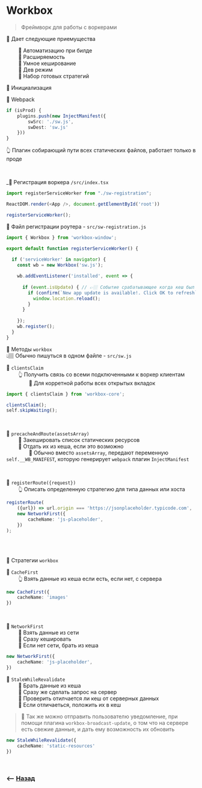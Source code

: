 # Workbox
> Фреймворк для работы с воркерами 

🔹 Дает следующие приемущества

&emsp;&emsp; 🎯 Автоматизацию при билде  
&emsp;&emsp; 🎯 Расширяемость  
&emsp;&emsp; 🎯 Умное кеширование  
&emsp;&emsp; 🎯 Дев режим  
&emsp;&emsp; 🎯 Набор готовых стратегий

💠 Инициализация

🔹 Webpack
```typescript jsx
if (isProd) {
	plugins.push(new InjectManifest({
		swSrc: './sw.js',
		swDest: 'sw.js'
	}))
}
```
👆 Плагин собирающий пути всех статических файлов, работает только в проде

<br>

_🔹 Регистрация воркера `/src/index.tsx`
```typescript jsx
import registerServiceWorker from "./sw-registration";

ReactDOM.render(<App />, document.getElementById('root'))

registerServiceWorker();
```

🔹 Файл регистрации роутера - `src/sw-registration.js`
```typescript jsx
import { Workbox } from 'workbox-window';

export default function registerServiceWorker() {
    
  if ('serviceWorker' in navigator) {
    const wb = new Workbox('sw.js');

    wb.addEventListener('installed', event => {
      
      if (event.isUpdate) { // 👉🏼 Событие срабатывающее когда кеш был изменен
        if (confirm(`New app update is available!. Click OK to refresh`)) {
          window.location.reload();
        }
      }
      
    });
    wb.register();
  }
}
```

💠 Методы `workbox`       
👆🏽 Обычно пишуться в одном файле - `src/sw.js`

🔹 `clientsClaim`    
&emsp;&emsp; 👆 Получить связь со всеми подключенными к воркер клиентам  
&emsp;&emsp;&emsp;&emsp; 📗 Для корретной работы всех открытых вкладок

```typescript jsx
import { clientsClaim } from 'workbox-core';

clientsClaim();
self.skipWaiting();
```

<br>

🔹 `precacheAndRoute(assetsArray)`  
&emsp;&emsp; 🎯 Закешировать список статических ресурсов  
&emsp;&emsp; 🎯 Отдать их из кеша, если это возможно    
&emsp;&emsp;&emsp;&emsp; 📗 Обычно вместо `assetsArray`, передают переменную `self.__WB_MANIFEST`, которую генерирует `webpack` плагин `InjectManifest`

<br>

🔹 `registerRoute({request})`   
&emsp;&emsp; 👆 Описать определенную стратегию для типа данных или хоста
```typescript jsx
registerRoute(
    ({url}) => url.origin === 'https://jsonplaceholder.typicode.com',
    new NetworkFirst({
        cacheName: 'js-placeholder',
    })
);
```

<br>
<br>

💠 Стратегии `workbox`       

🔹 `CacheFirst`  
&emsp;&emsp; 👆 Взять данные из кеша если есть, если нет, с сервера   
```typescript jsx
new CacheFirst({
    cacheName: 'images'
})
```

<br>

🔹 `NetworkFirst`  
&emsp;&emsp; 🎯 Взять данные из сети   
&emsp;&emsp; 🎯 Сразу кешировать  
&emsp;&emsp; 🎯 Если нет сети, брать из кеша  

```typescript jsx
new NetworkFirst({
    cacheName: 'js-placeholder',
})
```

🔹 `StaleWhileRevalidate`  
&emsp;&emsp; 🎯 Брать данные из кеша    
&emsp;&emsp; 🎯 Сразу же сделать запрос на сервер  
&emsp;&emsp; 🎯 Проверить отилчается ли кеш от серверных данных  
&emsp;&emsp; 🎯 Если отличаеться, положить их в кеш   
> 📗 Так же можно отправить пользователю уведомление, при помощи плагина `workbox-broadcast-update`, о том что на сервере есть свежие данные, и дать ему возможность их обновить
```typescript jsx
new StaleWhileRevalidate({
    cacheName: 'static-resources'
})
```

<br>

### ⟵ **<a href="../../readme.md">Назад</a>**